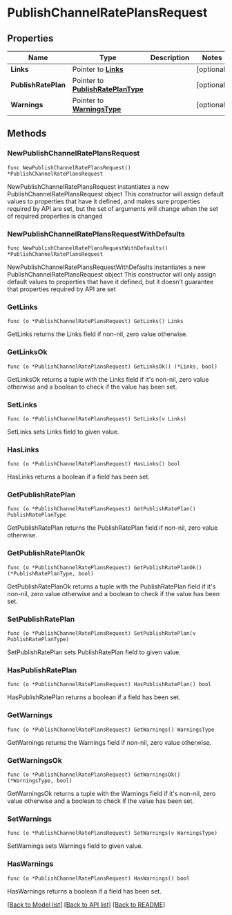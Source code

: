 # PublishChannelRatePlansRequest

## Properties

Name | Type | Description | Notes
------------ | ------------- | ------------- | -------------
**Links** | Pointer to [**Links**](Links.md) |  | [optional] 
**PublishRatePlan** | Pointer to [**PublishRatePlanType**](PublishRatePlanType.md) |  | [optional] 
**Warnings** | Pointer to [**WarningsType**](WarningsType.md) |  | [optional] 

## Methods

### NewPublishChannelRatePlansRequest

`func NewPublishChannelRatePlansRequest() *PublishChannelRatePlansRequest`

NewPublishChannelRatePlansRequest instantiates a new PublishChannelRatePlansRequest object
This constructor will assign default values to properties that have it defined,
and makes sure properties required by API are set, but the set of arguments
will change when the set of required properties is changed

### NewPublishChannelRatePlansRequestWithDefaults

`func NewPublishChannelRatePlansRequestWithDefaults() *PublishChannelRatePlansRequest`

NewPublishChannelRatePlansRequestWithDefaults instantiates a new PublishChannelRatePlansRequest object
This constructor will only assign default values to properties that have it defined,
but it doesn't guarantee that properties required by API are set

### GetLinks

`func (o *PublishChannelRatePlansRequest) GetLinks() Links`

GetLinks returns the Links field if non-nil, zero value otherwise.

### GetLinksOk

`func (o *PublishChannelRatePlansRequest) GetLinksOk() (*Links, bool)`

GetLinksOk returns a tuple with the Links field if it's non-nil, zero value otherwise
and a boolean to check if the value has been set.

### SetLinks

`func (o *PublishChannelRatePlansRequest) SetLinks(v Links)`

SetLinks sets Links field to given value.

### HasLinks

`func (o *PublishChannelRatePlansRequest) HasLinks() bool`

HasLinks returns a boolean if a field has been set.

### GetPublishRatePlan

`func (o *PublishChannelRatePlansRequest) GetPublishRatePlan() PublishRatePlanType`

GetPublishRatePlan returns the PublishRatePlan field if non-nil, zero value otherwise.

### GetPublishRatePlanOk

`func (o *PublishChannelRatePlansRequest) GetPublishRatePlanOk() (*PublishRatePlanType, bool)`

GetPublishRatePlanOk returns a tuple with the PublishRatePlan field if it's non-nil, zero value otherwise
and a boolean to check if the value has been set.

### SetPublishRatePlan

`func (o *PublishChannelRatePlansRequest) SetPublishRatePlan(v PublishRatePlanType)`

SetPublishRatePlan sets PublishRatePlan field to given value.

### HasPublishRatePlan

`func (o *PublishChannelRatePlansRequest) HasPublishRatePlan() bool`

HasPublishRatePlan returns a boolean if a field has been set.

### GetWarnings

`func (o *PublishChannelRatePlansRequest) GetWarnings() WarningsType`

GetWarnings returns the Warnings field if non-nil, zero value otherwise.

### GetWarningsOk

`func (o *PublishChannelRatePlansRequest) GetWarningsOk() (*WarningsType, bool)`

GetWarningsOk returns a tuple with the Warnings field if it's non-nil, zero value otherwise
and a boolean to check if the value has been set.

### SetWarnings

`func (o *PublishChannelRatePlansRequest) SetWarnings(v WarningsType)`

SetWarnings sets Warnings field to given value.

### HasWarnings

`func (o *PublishChannelRatePlansRequest) HasWarnings() bool`

HasWarnings returns a boolean if a field has been set.


[[Back to Model list]](../README.md#documentation-for-models) [[Back to API list]](../README.md#documentation-for-api-endpoints) [[Back to README]](../README.md)


